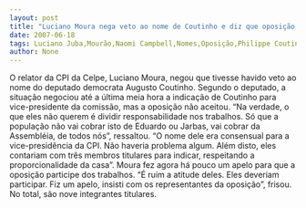```yaml
---
layout: post
title: "Luciano Moura nega veto ao nome de Coutinho e diz que oposição não quer dividir compromissos"
date: 2007-06-18
tags: Luciano Juba,Mourão,Naomi Campbell,Nomes,Oposição,Philippe Coutinho,veto
author: None
---
```

O relator da CPI da Celpe, Luciano Moura, negou que tivesse havido veto ao nome do deputado democrata Augusto Coutinho.
Segundo o deputado, a situa&ccedil;&atilde;o negociou at&eacute; a &uacute;ltima meia hora a indica&ccedil;&atilde;o de Coutinho para vice-presidente da comiss&atilde;o, mas a oposi&ccedil;&atilde;o n&atilde;o aceitou.
&ldquo;Na verdade, o que eles n&atilde;o querem &eacute; dividir responsabilidade nos trabalhos. S&oacute; que a popula&ccedil;&atilde;o n&atilde;o vai cobrar isto de Eduardo ou Jarbas, vai cobrar da Assembl&eacute;ia, de todos n&oacute;s&rdquo;, ressaltou. &ldquo;O nome dele era consensual para a vice-presid&ecirc;ncia da CPI. N&atilde;o haveria problema algum. Al&eacute;m disto, eles contariam com tr&ecirc;s membros titulares para indicar, respeitando a proporcionalidade da casa&rdquo;.
Moura fez agora h&aacute; pouco um apelo para que a oposi&ccedil;&atilde;o participe dos trabalhos. &ldquo;&Eacute; ruim a atitude deles. Eles deveriam participar. Fiz um apelo, insisti com os representantes da oposi&ccedil;&atilde;o&rdquo;, frisou.
No total, s&atilde;o nove integrantes titulares.
 